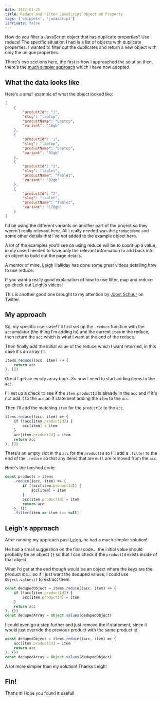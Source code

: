 ```yaml
---
date: 2022-01-25
title: Reduce and Filter JavaScript Object on Property
tags: ['snippets', 'javascript']
isPrivate: false
---
```


<script>
  import { YouTube } from 'sveltekit-embed'
</script>

How do you filter a JavaScript object that has duplicate properties?
Use reduce! The specific situation I had is a list of objects with
duplicate properties. I wanted to filter out the duplicates and return
a new object with only the unique properties.

There's two sections here, the first is how I approached the solution
then, there's the [much simpler approach] which I have now adopted.

## What the data looks like

Here's a small example of what the object looked like:

```json
[
	{
		"productId": "1",
		"slug": "laptop",
		"productName": "Laptop",
		"variant": "16gb"
	},
	{
		"productId": "1",
		"slug": "laptop",
		"productName": "Laptop",
		"variant": "32gb"
	},
	{
		"productId": "2",
		"slug": "tablet",
		"productName": "Tablet",
		"variant": "32gb"
	},
	{
		"productId": "2",
		"slug": "tablet",
		"productName": "Tablet",
		"variant": "128gb"
	}
]
```

I'd be using the different variants on another part of the project so
they weren't really relevant here. All I really needed was the
`productName` and some other details that I've not added to the
example object here.

A lot of the examples you'll see on using reduce will be to count up a
value, in my case I needed to have only the relevant information to
add back into an object to build out the page details.

A mentor of mine, [Leigh] Halliday has done some great videos
detailing how to use reduce.

If you want a really good explanation of how to use filter, map and
reduce go check out Leigh's videos!

<YouTube youTubeId='28StAxSjyIU'/>

<!-- cSpell:ignore joost,Schuur -->

This is another good one brought to my attention by
[Joost Schuur](https://twitter.com/joostschuur) on Twitter.

<YouTube youTubeId='NiLUGy1Mh4U'/>

## My approach

<!-- cSpell:ignore umulator -->

So, my specific use-case! I'll first set up the `.reduce` function
with the `acc`umulator (the thing I'm adding to) and the current
`item` in the reduce, then return the `acc` which is what I want at
the end of the reduce.

Then finally add the initial value of the reduce which I want
returned, in this case it's an array `[]`.

```js
items.reduce((acc, item) => {
	return acc
}, [])
```

Great I get an empty array back. So now I need to start adding items
to the `acc`.

I'll set up a check to see if the `item.productId` is already in the
`acc` and if it's not add it to the `acc` an if statement adding the
`item` to the `acc`.

Then I'll add the matching `item` for the `productId` to the `acc`.

```js
items.reduce((acc, item) => {
	if (!acc[item.productId]) {
		acc[item] = item
	}
	acc[item.productId] = item
	return acc
}, [])
```

There's an empty slot in the `acc` for the `productId` so I'll add a
`.filter` to the end of the `.reduce` so that any items that are
`null` are removed from the `acc`.

Here's the finished code:

```js
const products = items
	.reduce((acc, item) => {
		if (!acc[item.productId]) {
			acc[item] = item
		}
		acc[item.productId] = item
		return acc
	}, [])
	.filter(item => item !== null)
```

## Leigh's approach

After running my approach past [Leigh], he had a much simpler
solution!

He had a small suggestion on the final code... the initial value
should probably be an object `{}` so that I can check if the
`productId` exists inside of that object.

What I'd get at the end though would be an object where the keys are
the product ids... so if I just want the deduped values, I could use
`Object.values()` to extract them.

<!-- cSpell:ignore deduped,leighs -->

```js
const dedupedObject = items.reduce((acc, item) => {
	if (!acc[item.productId]) {
		acc[item.productId] = item
	}
	return acc
}, {})
const dedupedArray = Object.values(dedupedObject)
```

I could even go a step further and just remove the if statement, since
it would just override the previous product with the same product id:

```js
const dedupedObject = items.reduce((acc, item) => {
	acc[item.productId] = item
	return acc
}, {})
const dedupedArray = Object.values(dedupedObject)
```

A lot more simpler than my solution! Thanks Leigh!

## Fin!

That's it! Hope you found it useful!

<!-- Links -->

[much simpler approach]: #leighs-approach
[leigh]: https://twitter.com/leighchalliday

